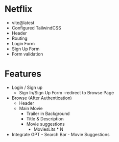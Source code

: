 # Netflix
 - vite@latest
 - Configured TailwindCSS
 - Header
 - Routing
 - Login Form
 - Sign Up Form
 - Form validation



# Features

  - Login / Sign up 
    - Sign In/Sign Up Form
    -redirect to Browse Page
  - Browse (After Authentication)
    - Header
    - Main Movie
        - Trailer in Background
        - Title & Description
        - Movie suggestions
            - MoviesLits * N
  - Integrate GPT
        - Search Bar
        - Movie Suggestions
